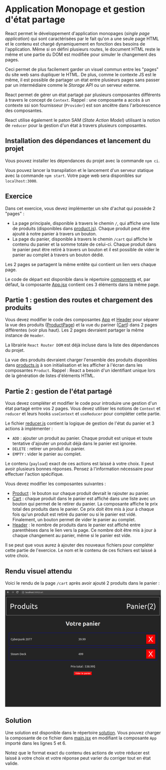 # Application Monopage et gestion d'état partage

React permet le développement d'application monopages (_single page application_) qui sont caractérisées par le fait qu'on a une seule page HTML et le contenu est chargé dynamiquement en fonction des besoins de l'application. Même si on défini plusieurs routes, le document HTML reste le même et une partie du DOM est modifiée pour simuler le changement des pages.

Ceci permet de plus facilement garder un visuel commun entre les "pages" du site web sans dupliquer le HTML. De plus, comme le contexte JS est le même, il est possible de partager un état entre plusieurs pages sans passer par un intermédiaire comme le _Storage API_ ou un serveur externe.

React permet de gérer un état partagé par plusieurs composantes différents à travers le concept de `Context`. Rappel : une composante a accès à un contexte ssi son fournisseur (`Provider`) est son ancêtre dans l'arborescence des composantes. 

React utilise également le paton SAM (_State Action Model_) utilisant la notion de `reducer` pour la gestion d'un état à travers plusieurs composantes.

## Installation des dépendances et lancement du projet

Vous pouvez installer les dépendances du projet avec la commande `npm ci`.

Vous pouvez lancer la transpilation et le lancement d'un serveur statique avec la commande `npm start`. Votre page web sera disponibles sur `localhost:3000`.

## Exercice 

Dans cet exercice, vous devez implémenter un site d'achat qui possède 2 "pages" :
- La page principale, disponible à travers le chemin `/`, qui affiche une liste de produits (disponibles dans [product.js](./src/products.js)). Chaque produit peut être ajouté à notre panier à travers un bouton.
- La page du panier, disponible à travers le chemin `/cart` qui affiche le contenu du panier et la somme totale de celui-ci. Chaque produit dans le panier peut être retiré à travers un bouton et il est possible de vider le panier au complet à travers un bouton dédié.

Les 2 pages se partagent la même entête qui contient un lien vers chaque page.

Le code de départ est disponible dans le répertoire [components](./src/components) et, par défaut, la composante [App.jsx](./src/components/App.jsx) contient ces 3 éléments dans la même page.

## Partie 1 : gestion des routes et chargement des produits

Vous devez modifier le code des composantes [App](./src/components/App) et [Header](./src/components/Header.jsx) pour séparer la vue des produits ([ProductPage](./src/components/ProductPage.jsx)) et la vue du pariner ([Cart](./src/components/Cart.jsx)) dans 2 pages différentes (voir plus haut). Les 2 pages devraient partager la même instance de `Header`.

La librairie `React Router DOM` est déjà incluse dans la liste des dépendances du projet.

La vue des produits devraient charger l'ensemble des produits disponibles dans [products.js](./src/products.js) à son initialisation et les afficher à l'écran dans les composantes `Product`. Rappel : React a besoin d'un identifiant unique lors de la génération de listes d'éléments HTML.

## Partie 2 : gestion de l'état partagé

Vous devez compléter et modifier le code pour introduire une gestion d'un état partagé entre vos 2 pages. Vous devez utiliser les notions de `Context` et `reducer` et leurs hooks `useContext` et `useReducer` pour compléter cette partie.

Le fichier [reducer.js](./src/components/reducer.js) contient la logique de gestion de l'état du panier et 3 actions à implémenter :
- `ADD` : ajouter un produit au panier. Chaque produit est unique et toute tentative d'ajouter un produit déjà dans le panier est ignorée.
- `DELETE` : retirer un produit du panier.
- `EMPTY` : vider le panier au complet.

Le contenu (`payload`) exact de ces actions est laissé à votre choix. Il peut avoir plusieurs bonnes réponses. Pensez à l'information nécessaire pour effectuer l'action spécifique.

Vous devez modifier les composantes suivantes :
- [Product](./src/components/Product.jsx) : le bouton sur chaque produit devrait le rajouter au panier.
- [Cart](./src/components/Cart.jsx) : chaque produit dans le panier est affiché dans une liste avec un bouton qui permet de le retirer du panier. La composante affiche le prix total des produits dans le panier. Ce prix doit être mis à jour à chaque fois qu'un produit est retiré du panier ou si le panier est vidé. Finalement, un bouton permet de vider le panier au complet. 
- [Header](./src/components/Header.jsx) : le nombre de produits dans le panier est affiché entre parenthèses dans le lien vers la page. Ce nombre doit être mis à jour à chaque changement au panier, même si le panier est vide.

Il se peut que vous aurez à ajouter des nouveaux fichiers pour compléter cette partie de l'exercice. Le nom et le contenu de ces fichiers est laissé à votre choix.

## Rendu visuel attendu

Voici le rendu de la page `/cart` après avoir ajouté 2 produits dans le panier :

![](./cart.png)

## Solution

Une solution est disponible dans le répertoire [solution](./src/solution). Vous pouvez charger la composante de ce fichier dans [main.jsx](./src/main.jsx) en modifiant la composante `App` importé dans les lignes 5 et 6.

Notez que le format exact du contenu des actions de votre réducer est laissé à votre choix et votre réponse peut varier du corriger tout en état valide.